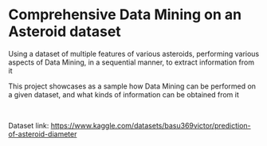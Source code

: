 # Comprehensive Data Mining on an Asteroid dataset

Using a dataset of multiple features of various asteroids, performing various aspects of Data Mining, in a sequential manner, to extract information from it  

This project showcases as a sample how Data Mining can be performed on a given dataset, and what kinds of information can be obtained from it  

<br>

Dataset link: https://www.kaggle.com/datasets/basu369victor/prediction-of-asteroid-diameter
